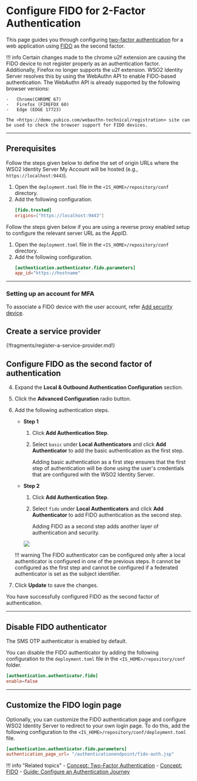 # Configure FIDO for 2-Factor Authentication

This page guides you through configuring [two-factor authentication]({{base_path}}/references/concepts/authentication/intro-authentication#two-factor-authentication) for a web application using [FIDO]({{base_path}}/references/concepts/authentication/mfa-with-fido) as the second factor. 

!!! info
    Certain changes made to the chrome u2f extension are causing the FIDO device to not register properly as an authentication factor. Additionally, Firefox no longer supports the u2f extension. WSO2 Identity Server resolves this by using the WebAuthn API to enable FIDO-based authentication. The WebAuthn API is already supported by the following browser versions:

    -   Chrome(CHROME 67) 
    -   Firefox (FIREFOX 60)
    -   Edge (EDGE 17723)
    
    The <https://demo.yubico.com/webauthn-technical/registration> site can be used to check the browser support for FIDO devices. 

----

## Prerequisites

Follow the steps given below to define the set of origin URLs where the WSO2 Identity Server My Account will be hosted (e.g., `https://localhost:9443`). 

1. Open the `deployment.toml` file in the `<IS_HOME>/repository/conf` directory.
2. Add the following configuration.
    ```toml
    [fido.trusted]
    origins=["https://localhost:9443"]
    ``` 

Follow the steps given below if you are using a reverse proxy enabled setup to configure the relevant server URL as the AppID.

1. Open the `deployment.toml` file in the `<IS_HOME>/repository/conf` directory.
2. Add the following configuration.
    ```toml
    [authentication.authenticator.fido.parameters]
    app_id="https://hostname"
    ```

----
### Setting up an account for MFA
To associate a FIDO device with the user account, refer [Add security device]({{base_path}}/my-account/my-account.md#add-security-device).
## Create a service provider

{!fragments/register-a-service-provider.md!}

## Configure FIDO as the second factor of authentication

4. Expand the **Local & Outbound Authentication Configuration** section.

5. Click the **Advanced Configuration** radio button. 

6. Add the following authentication steps. 
    - **Step 1**
        1. Click **Add Authentication Step**.

        2. Select `basic` under **Local Authenticators** and click **Add Authenticator** to add the basic authentication as the first step.

            Adding basic authentication as a first step ensures that the first step of authentication will be done using the user's credentials that are configured with the WSO2 Identity Server.

    - **Step 2**
        1. Click **Add Authentication Step**.

        2. Select `fido` under **Local Authenticators** and click **Add Authenticator** to add FIDO authentication as the second step.

            Adding FIDO as a second step adds another layer of authentication and security.
    
        <img name='fido-authentication-steps' src='{{base_path}}/assets/img/guides/fido-authentication-steps.png' class='img-zoomable'/>
    
    !!! warning
        The FIDO authenticator can be configured only after a local authenticator is configured in one of the previous steps. It cannot be configured as the first step and cannot be configured if a federated authenticator is set as the subject identifier.

7. Click **Update** to save the changes.

You have successfully configured FIDO as the second factor of authentication.

----

## Disable FIDO authenticator

The SMS OTP authenticator is enabled by default.

You can disable the FIDO authenticator by adding the following configuration to the `deployment.toml` file in the
`<IS_HOME>/repository/conf` folder.

```toml
[authentication.authenticator.fido]
enable=false
```

----

## Customize the FIDO login page

Optionally, you can customize the FIDO authentication page and configure WSO2 Identity Server to redirect to your own login page. To do this,  add the following configuration to the `<IS_HOME>/repository/conf/deployment.toml` file. 

```toml
[authentication.authenticator.fido.parameters]
authentication_page_url= "/authenticationendpoint/fido-auth.jsp"
```


!!! info "Related topics"
    - [Concept: Two-Factor Authentication]({{base_path}}/references/concepts/authentication/intro-authentication#single-factor-authentication)
    - [Concept: FIDO]({{base_path}}/references/concepts/authentication/mfa-with-fido)
    - [Guide: Configure an Authentication Journey]({{base_path}}/configure-authentication-journey)